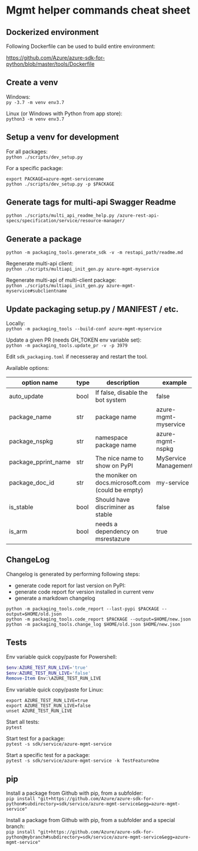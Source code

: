 # Mgmt helper commands cheat sheet

## Dockerized environment

Following Dockerfile can be used to build entire environment:

https://github.com/Azure/azure-sdk-for-python/blob/master/tools/Dockerfile

## Create a venv

Windows:<br/>
`py -3.7 -m venv env3.7`

Linux (or Windows with Python from app store):<br/>
`python3 -m venv env3.7`

## Setup a venv for development

For all packages:<br/>
`python ./scripts/dev_setup.py`

For a specific package:<br/>

```shell
export PACKAGE=azure-mgmt-servicename
python ./scripts/dev_setup.py -p $PACKAGE
```

## Generate tags for multi-api Swagger Readme

`python ./scripts/multi_api_readme_help.py /azure-rest-api-specs/specification/service/resource-manager/`

## Generate a package

```shell
python -m packaging_tools.generate_sdk -v -m restapi_path/readme.md
```

Regenerate multi-api client:<br/>
`python ./scripts/multiapi_init_gen.py azure-mgmt-myservice`

Regenerate multi-api of multi-client package:<br/>
`python ./scripts/multiapi_init_gen.py azure-mgmt-myservice#subclientname`

## Update packaging setup.py / MANIFEST / etc.

Locally:<br/>
`python -m packaging_tools --build-conf azure-mgmt-myservice`

Update a given PR (needs GH_TOKEN env variable set):<br/>
`python -m packaging_tools.update_pr -v -p 3979`

Edit `sdk_packaging.toml` if necesseray and restart the tool.

Available options:

| option name | type | description | example |
| --- | --- | --- | --- |
| auto_update | bool | If false, disable the bot system | false |
| package_name | str | package name | azure-mgmt-myservice |
| package_nspkg | str | namespace package name | azure-mgmt-nspkg |
| package_pprint_name | str | The nice name to show on PyPI | MyService Management |
| package_doc_id | str | the moniker on docs.microsoft.com (could be empty) | my-service |
| is_stable | bool | Should have discriminer as stable | false |
| is_arm | bool | needs a dependency on msrestazure | true |

## ChangeLog

Changelog is generated by performing following steps: 
- generate code report for last version on PyPI:
- generate code report for version installed in current venv
- generate a markdown changelog

```shell
python -m packaging_tools.code_report --last-pypi $PACKAGE --output=$HOME/old.json
python -m packaging_tools.code_report $PACKAGE --output=$HOME/new.json
python -m packaging_tools.change_log $HOME/old.json $HOME/new.json
```

## Tests

Env variable quick copy/paste for Powershell:
```powershell
$env:AZURE_TEST_RUN_LIVE='true'
$env:AZURE_TEST_RUN_LIVE='false'
Remove-Item Env:\AZURE_TEST_RUN_LIVE
```

Env variable quick copy/paste for Linux:
```shell
export AZURE_TEST_RUN_LIVE=true
export AZURE_TEST_RUN_LIVE=false
unset AZURE_TEST_RUN_LIVE
```

Start all tests:<br/>`pytest`

Start test for a package:<br/>`pytest -s sdk/service/azure-mgmt-service`

Start a specific test for a package:<br/>`pytest -s sdk/service/azure-mgmt-service -k TestFeatureOne`

## pip

Install a package from Github with pip, from a subfolder:<br/>
`pip install "git+https://github.com/Azure/azure-sdk-for-python#subdirectory=sdk/service/azure-mgmt-service&egg=azure-mgmt-service"`

Install a package from Github with pip, from a subfolder and a special branch:<br/>
`pip install "git+https://github.com/Azure/azure-sdk-for-python@mybranch#subdirectory=sdk/service/azure-mgmt-service&egg=azure-mgmt-service"`

